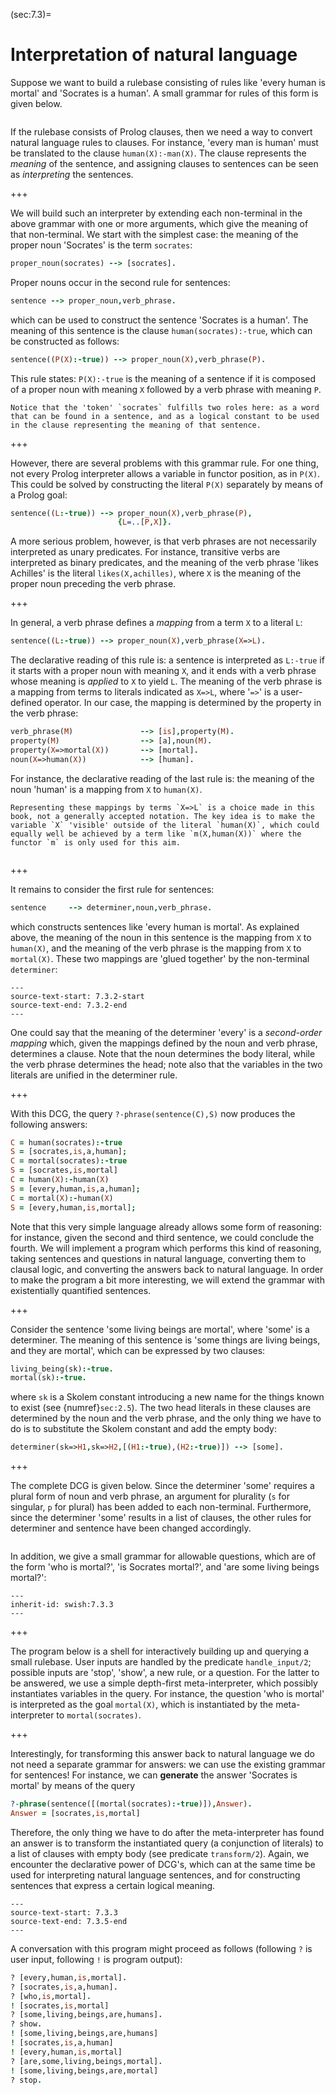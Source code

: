 <!--H3: Section 7.3-->
(sec:7.3)=
# Interpretation of natural language #

Suppose we want to build a rulebase consisting of rules like 'every human is mortal' and 'Socrates is a human'. A small grammar for rules of this form is given below.
```{swish} swish:7.3.1
```
If the rulebase consists of Prolog clauses, then we need a way to convert natural language rules to clauses. For instance, 'every man is human' must be translated to the clause `human(X):-man(X)`. The clause represents the *meaning* of the sentence, and assigning clauses to sentences can be seen as *interpreting* the sentences.

+++

We will build such an interpreter by extending each non-terminal in the above grammar with one or more arguments, which give the meaning of that non-terminal. We start with the simplest case: the meaning of the proper noun 'Socrates' is the term `socrates`:
```Prolog
proper_noun(socrates) --> [socrates].
```
Proper nouns occur in the second rule for sentences:
```Prolog
sentence --> proper_noun,verb_phrase.
```
which can be used to construct the sentence 'Socrates is a human'. The meaning of this sentence is the clause `human(socrates):-true`, which can be constructed as follows:
```Prolog
sentence((P(X):-true)) --> proper_noun(X),verb_phrase(P).
```
This rule states: `P(X):-true` is the meaning of a sentence if it is composed of a proper noun with meaning `X` followed by a verb phrase with meaning `P`.

```{tip}
Notice that the 'token' `socrates` fulfills two roles here: as a word that can be found in a sentence, and as a logical constant to be used in the clause representing the meaning of that sentence.
```

+++

However, there are several problems with this grammar rule. For one thing, not every Prolog interpreter allows a variable in functor position, as in `P(X)`. This could be solved by constructing the literal `P(X)` separately by means of a Prolog goal:
```Prolog
sentence((L:-true)) --> proper_noun(X),verb_phrase(P),
                        {L=..[P,X]}.
```
A more serious problem, however, is that verb phrases are not necessarily interpreted as unary predicates. For instance, transitive verbs are interpreted as binary predicates, and the meaning of the verb phrase 'likes Achilles' is the literal `likes(X,achilles)`, where `X` is the meaning of the proper noun preceding the verb phrase.

+++

In general, a verb phrase defines a *mapping* from a term `X` to a literal `L`:
```Prolog
sentence((L:-true)) --> proper_noun(X),verb_phrase(X=>L).
```
The declarative reading of this rule is: a sentence is interpreted as `L:-true` if it starts with a proper noun with meaning `X`, and it ends with a verb phrase whose meaning is *applied* to `X` to yield `L`. The meaning of the verb phrase is a mapping from terms to literals indicated as `X=>L`, where '`=>`' is a user-defined operator. In our case, the mapping is determined by the property in the verb phrase:
```Prolog
verb_phrase(M)               --> [is],property(M).
property(M)                  --> [a],noun(M).
property(X=>mortal(X))       --> [mortal].
noun(X=>human(X))            --> [human].
```
For instance, the declarative reading of the last rule is: the meaning of the noun 'human' is a mapping from `X` to `human(X)`.

```{tip}
Representing these mappings by terms `X=>L` is a choice made in this book, not a generally accepted notation. The key idea is to make the variable `X` 'visible' outside of the literal `human(X)`, which could equally well be achieved by a term like `m(X,human(X))` where the functor `m` is only used for this aim.
```

```{exercise} ex:7.4
```

+++

It remains to consider the first rule for sentences:
```Prolog
sentence     --> determiner,noun,verb_phrase.
```
which constructs sentences like 'every human is mortal'. As explained above, the meaning of the noun in this sentence is the mapping from `X` to `human(X)`, and the meaning of the verb phrase is the mapping from `X` to `mortal(X)`. These two mappings are 'glued together' by the non-terminal `determiner`:
```{swish} swish:7.3.2
---
source-text-start: 7.3.2-start
source-text-end: 7.3.2-end
---
```
One could say that the meaning of the determiner 'every' is a *second-order mapping* which, given the mappings defined by the noun and verb phrase, determines a clause. Note that the noun determines the body literal, while the verb phrase determines the head; note also that the variables in the two literals are unified in the determiner rule.

+++

With this DCG, the query `?-phrase(sentence(C),S)` now produces the following answers:
```Prolog
C = human(socrates):-true
S = [socrates,is,a,human];
C = mortal(socrates):-true
S = [socrates,is,mortal]
C = human(X):-human(X)
S = [every,human,is,a,human];
C = mortal(X):-human(X)
S = [every,human,is,mortal];
```
Note that this very simple language already allows some form of reasoning: for instance, given the second and third sentence, we could conclude the fourth. We will implement a program which performs this kind of reasoning, taking sentences and questions in natural language, converting them to clausal logic, and converting the answers back to natural language. In order to make the program a bit more interesting, we will extend the grammar with existentially quantified sentences.

+++

<!--section 2.5-->
Consider the sentence 'some living beings are mortal', where 'some' is a determiner. The meaning of this sentence is 'some things are living beings, and they are mortal', which can be expressed by two clauses:
```Prolog
living_being(sk):-true.
mortal(sk):-true.
```
where `sk` is a Skolem constant introducing a new name for the things known to exist (see {numref}`sec:2.5`). The two head literals in these clauses are determined by the noun and the verb phrase, and the only thing we have to do is to substitute the Skolem constant and add the empty body:
```Prolog
determiner(sk=>H1,sk=>H2,[(H1:-true),(H2:-true)]) --> [some].
```

+++

The complete DCG is given below. Since the determiner 'some' requires a plural form of noun and verb phrase, an argument for plurality (`s` for singular, `p` for plural) has been added to each non-terminal. Furthermore, since the determiner 'some' results in a list of clauses, the other rules for determiner and sentence have been changed accordingly.
```{swish} swish:7.3.3
```
In addition, we give a small grammar for allowable questions, which are of the form 'who is mortal?', 'is Socrates mortal?', and 'are some living beings mortal?':
```{swish} swish:7.3.4
---
inherit-id: swish:7.3.3
---
```

+++

The program below is a shell for interactively building up and querying a small rulebase. User inputs are handled by the predicate `handle_input/2`; possible inputs are 'stop', 'show', a new rule, or a question. For the latter to be answered, we use a simple depth-first meta-interpreter, which possibly instantiates variables in the query. For instance, the question 'who is mortal' is interpreted as the goal `mortal(X)`, which is instantiated by the meta-interpreter to `mortal(socrates)`.

+++

Interestingly, for transforming this answer back to natural language we do not need a separate grammar for answers: we can use the existing grammar for sentences! For instance, we can **generate** the answer 'Socrates is mortal' by means of the query
```Prolog
?-phrase(sentence([(mortal(socrates):-true)]),Answer).
Answer = [socrates,is,mortal]
```
Therefore, the only thing we have to do after the meta-interpreter has found an answer is to transform the instantiated query (a conjunction of literals) to a list of clauses with empty body (see predicate `transform/2`). Again, we encounter the declarative power of DCG's, which can at the same time be used for interpreting natural language sentences, and for constructing sentences that express a certain logical meaning.
```{swish} swish:7.3.5
---
source-text-start: 7.3.3
source-text-end: 7.3.5-end
---
```
A conversation with this program might proceed as follows (following `?` is user input, following `!` is program output):
```Prolog
? [every,human,is,mortal].
? [socrates,is,a,human].
? [who,is,mortal].
! [socrates,is,mortal]
? [some,living,beings,are,humans].
? show.
! [some,living,beings,are,humans]
! [socrates,is,a,human]
! [every,human,is,mortal]
? [are,some,living,beings,mortal].
! [some,living,beings,are,mortal]
? stop.
```

```{exercise} ex:7.5
```
